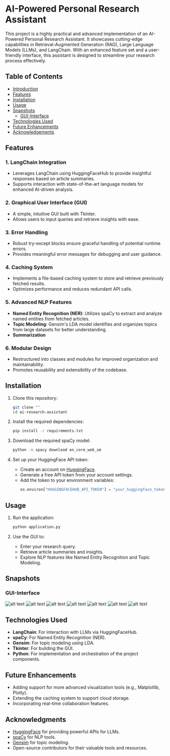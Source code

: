 # AI-Powered Personal Research Assistant

This project is a highly practical and advanced implementation of an AI-Powered Personal Research Assistant. It showcases cutting-edge capabilities in Retrieval-Augmented Generation (RAG), Large Language Models (LLMs), and LangChain. With an enhanced feature set and a user-friendly interface, this assistant is designed to streamline your research process effectively.

## Table of Contents

- [Introduction](#introduction)
- [Features](#features)
- [Installation](#installation)
- [Usage](#usage)
- [Snapshots](#snapshots)
  - [GUI-Interface](#gui-interface)
- [Technologies Used](#technologies-used)
- [Future Enhancements](#future-enhancements)
- [Acknowledgements](#acknowledgements)

## Features

### 1. **LangChain Integration**
   - Leverages LangChain using HuggingFaceHub to provide insightful responses based on article summaries.
   - Supports interaction with state-of-the-art language models for enhanced AI-driven analysis.

### 2. **Graphical User Interface (GUI)**
   - A simple, intuitive GUI built with Tkinter.
   - Allows users to input queries and retrieve insights with ease.

### 3. **Error Handling**
   - Robust try-except blocks ensure graceful handling of potential runtime errors.
   - Provides meaningful error messages for debugging and user guidance.

### 4. **Caching System**
   - Implements a file-based caching system to store and retrieve previously fetched results.
   - Optimizes performance and reduces redundant API calls.

### 5. **Advanced NLP Features**
   - **Named Entity Recognition (NER)**: Utilizes spaCy to extract and analyze named entities from fetched articles.
   - **Topic Modeling**: Gensim's LDA model identifies and organizes topics from large datasets for better understanding.
   - **Summarization**

### 6. **Modular Design**
   - Restructured into classes and modules for improved organization and maintainability.
   - Promotes reusability and extensibility of the codebase.

## Installation

1. Clone this repository:
   ```bash
   git clone ""
   cd ai-research-assistant
   ```

2. Install the required dependencies:
   ```bash
   pip install -r requirements.txt
   ```

3. Download the required spaCy model:
   ```bash
   python -m spacy download en_core_web_sm
   ```

4. Set up your HuggingFace API token:
   - Create an account on [HuggingFace](https://huggingface.co/).
   - Generate a free API token from your account settings.
   - Add the token to your environment variables:
     ```python
     os.environ["HUGGINGFACEHUB_API_TOKEN"] = "your_huggingface_token_here"
     ```

## Usage

1. Run the application:
   ```bash
   python application.py
   ```

2. Use the GUI to:
   - Enter your research query.
   - Retrieve article summaries and insights.
   - Explore NLP features like Named Entity Recognition and Topic Modeling.

## Snapshots

### GUI-Interface
![alt text](file:///c%3A/Users/aryan/Downloads/Screenshot%202025-01-08%20at%203.42.02%E2%80%AFPM.png)
![alt text](file:///c%3A/Users/aryan/Downloads/Screenshot%202025-01-08%20at%203.40.23%E2%80%AFPM.png)
![alt text](file:///c%3A/Users/aryan/Downloads/Screenshot%202025-01-08%20at%203.40.25%E2%80%AFPM.png)
![alt text](file:///c%3A/Users/aryan/Downloads/Screenshot%202025-01-08%20at%202.56.52%E2%80%AFPM.png)
![alt text](file:///c%3A/Users/aryan/Downloads/Screenshot%202025-01-08%20at%202.58.03%E2%80%AFPM.png)
![alt text](file:///c%3A/Users/aryan/Downloads/Screenshot%202025-01-08%20at%202.54.36%E2%80%AFPM.png)
![alt text](file:///c%3A/Users/aryan/Downloads/Screenshot%202025-01-08%20at%202.54.57%E2%80%AFPM.png)

## Technologies Used

- **LangChain**: For interaction with LLMs via HuggingFaceHub.
- **spaCy**: For Named Entity Recognition (NER).
- **Gensim**: For topic modeling using LDA.
- **Tkinter**: For building the GUI.
- **Python**: For implementation and orchestration of the project components.

## Future Enhancements

- Adding support for more advanced visualization tools (e.g., Matplotlib, Plotly).
- Extending the caching system to support cloud storage.
- Incorporating real-time collaboration features.


## Acknowledgments

- [HuggingFace](https://huggingface.co/) for providing powerful APIs for LLMs.
- [spaCy](https://spacy.io/) for NLP tools.
- [Gensim](https://radimrehurek.com/gensim/) for topic modeling.
- Open-source contributors for their valuable tools and resources.
